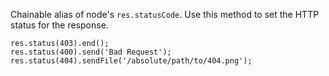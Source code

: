 Chainable alias of node's `res.statusCode`. Use this method to set the HTTP status for the response.

```
res.status(403).end();
res.status(400).send('Bad Request');
res.status(404).sendFile('/absolute/path/to/404.png');
```
